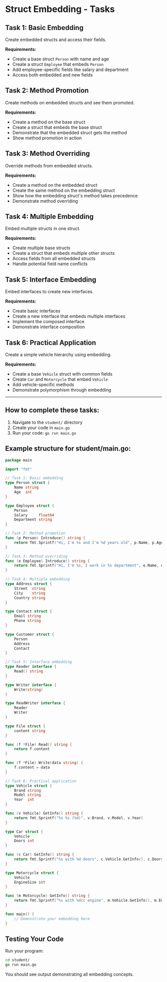 # Struct Embedding - Tasks

## Task 1: Basic Embedding
Create embedded structs and access their fields.

**Requirements:**
- Create a base struct `Person` with name and age
- Create a struct `Employee` that embeds `Person`
- Add employee-specific fields like salary and department
- Access both embedded and new fields

## Task 2: Method Promotion
Create methods on embedded structs and see them promoted.

**Requirements:**
- Create a method on the base struct
- Create a struct that embeds the base struct
- Demonstrate that the embedded struct gets the method
- Show method promotion in action

## Task 3: Method Overriding
Override methods from embedded structs.

**Requirements:**
- Create a method on the embedded struct
- Create the same method on the embedding struct
- Show how the embedding struct's method takes precedence
- Demonstrate method overriding

## Task 4: Multiple Embedding
Embed multiple structs in one struct.

**Requirements:**
- Create multiple base structs
- Create a struct that embeds multiple other structs
- Access fields from all embedded structs
- Handle potential field name conflicts

## Task 5: Interface Embedding
Embed interfaces to create new interfaces.

**Requirements:**
- Create basic interfaces
- Create a new interface that embeds multiple interfaces
- Implement the composed interface
- Demonstrate interface composition

## Task 6: Practical Application
Create a simple vehicle hierarchy using embedding.

**Requirements:**
- Create a base `Vehicle` struct with common fields
- Create `Car` and `Motorcycle` that embed `Vehicle`
- Add vehicle-specific methods
- Demonstrate polymorphism through embedding

---

## How to complete these tasks:

1. Navigate to the `student/` directory
2. Create your code in `main.go`
3. Run your code: `go run main.go`

## Example structure for student/main.go:
```go
package main

import "fmt"

// Task 1: Basic embedding
type Person struct {
    Name string
    Age  int
}

type Employee struct {
    Person
    Salary     float64
    Department string
}

// Task 2: Method promotion
func (p Person) Introduce() string {
    return fmt.Sprintf("Hi, I'm %s and I'm %d years old", p.Name, p.Age)
}

// Task 3: Method overriding
func (e Employee) Introduce() string {
    return fmt.Sprintf("Hi, I'm %s, I work in %s department", e.Name, e.Department)
}

// Task 4: Multiple embedding
type Address struct {
    Street  string
    City    string
    Country string
}

type Contact struct {
    Email string
    Phone string
}

type Customer struct {
    Person
    Address
    Contact
}

// Task 5: Interface embedding
type Reader interface {
    Read() string
}

type Writer interface {
    Write(string)
}

type ReadWriter interface {
    Reader
    Writer
}

type File struct {
    content string
}

func (f *File) Read() string {
    return f.content
}

func (f *File) Write(data string) {
    f.content = data
}

// Task 6: Practical application
type Vehicle struct {
    Brand string
    Model string
    Year  int
}

func (v Vehicle) GetInfo() string {
    return fmt.Sprintf("%s %s (%d)", v.Brand, v.Model, v.Year)
}

type Car struct {
    Vehicle
    Doors int
}

func (c Car) GetInfo() string {
    return fmt.Sprintf("%s with %d doors", c.Vehicle.GetInfo(), c.Doors)
}

type Motorcycle struct {
    Vehicle
    EngineSize int
}

func (m Motorcycle) GetInfo() string {
    return fmt.Sprintf("%s with %dcc engine", m.Vehicle.GetInfo(), m.EngineSize)
}

func main() {
    // Demonstrate your embedding here
}
```

## Testing Your Code

Run your program:
```bash
cd student/
go run main.go
```

You should see output demonstrating all embedding concepts.